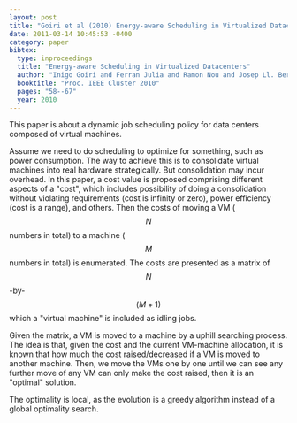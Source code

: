 ```yaml
---
layout: post
title: "Goiri et al (2010) Energy-aware Scheduling in Virtualized Datacenters (Cluster)"
date: 2011-03-14 10:45:53 -0400
category: paper
bibtex:
  type: inproceedings
  title: "Energy-aware Scheduling in Virtualized Datacenters"
  author: "Inigo Goiri and Ferran Julia and Ramon Nou and Josep Ll. Berral and Jordi Guitart and Jordi Torres"
  booktitle: "Proc. IEEE Cluster 2010"
  pages: "58--67"
  year: 2010
---
```

This paper is about a dynamic job scheduling policy for data centers composed of virtual machines.

Assume we need to do scheduling to optimize for something, such as power
consumption. The way to achieve this is to consolidate virtual machines into
real hardware strategically. But consolidation may incur overhead. In this
paper, a cost value is proposed comprising different aspects of a "cost", which
includes possibility of doing a consolidation without violating requirements
(cost is infinity or zero), power efficiency (cost is a range), and others. Then
the costs of moving a VM ($$N$$ numbers in total) to a machine ($$M$$ numbers in total)
is enumerated. The costs are presented as a matrix of $$N$$-by-$$(M+1)$$ which a
"virtual machine" is included as idling jobs.

Given the matrix, a VM is moved to a machine by a uphill searching process. The
idea is that, given the cost and the current VM-machine allocation, it is known
that how much the cost raised/decreased if a VM is moved to another machine.
Then, we move the VMs one by one until we can see any further move of any VM can
only make the cost raised, then it is an "optimal" solution.

The optimality is local, as the evolution is a greedy algorithm instead of a
global optimality search.
